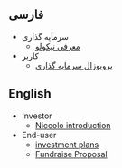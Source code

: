 ## فارسی
- سرمایه گذاری
  - [معرفی نیکولو](./Perisan/introduction_investor.rtl.md)
- کاربر
  - [پروپوزال سرمایه گذاری](./Perisan/fundraise_proposal.rtl.md)

## English
- Investor
  - [Niccolo introduction](./English/introduction_investor.md)
- End-user
  - [investment plans](./English/investment_plans.md)
  - [Fundraise Proposal](./English/fundraise_proposal.md)
